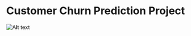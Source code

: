 # Customer Churn Prediction Project


![Alt text](https://media.giphy.com/media/WpObP6Qx5QXq9TxHyh/giphy.gif)